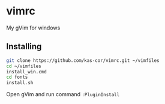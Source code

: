 # vimrc
My gVim for windows

## Installing

```bash
git clone https://github.com/kas-cor/vimrc.git ~/vimfiles
cd ~/vimfiles
install_win.cmd
cd fonts
install.sh
```

Open gVim and run command ```:PluginInstall```
